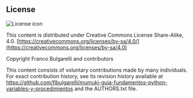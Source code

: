 ## License
![License icon](https://licensebuttons.net/l/by-sa/3.0/88x31.png)

This content is distributed under Creative Commons License Share-Alike, 4.0. [https://creativecommons.org/licenses/by-sa/4.0/](https://creativecommons.org/licenses/by-sa/4.0)

Copyright Franco Bulgarelli and contributors

This content consists of voluntary contributions made by many
individuals. For exact contribution history, see its revision history
available at https://github.com/flbulgarelli/mumuki-guia-fundamentos-python-variables-y-procedimientos and the AUTHORS.txt file.

